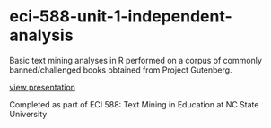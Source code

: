 # eci-588-unit-1-independent-analysis

Basic text mining analyses in R performed on a corpus of commonly banned/challenged books obtained from Project Gutenberg. 

[view presentation](https://cullerth.github.io/eci-588-unit-1-independent-analysis/Unit1_Analysis_BannedBooks.html)

Completed as part of ECI 588: Text Mining in Education at NC State University
